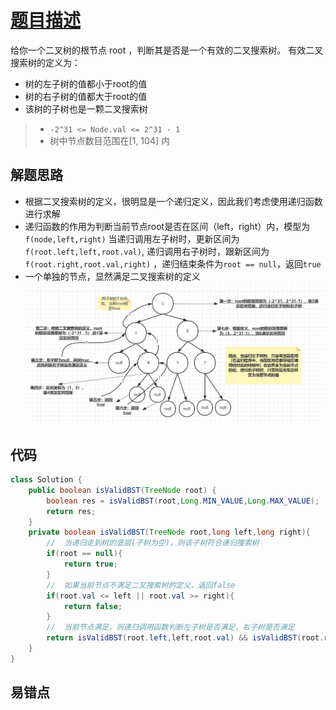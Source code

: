 # [题目描述](https://leetcode.cn/problems/validate-binary-search-tree/)
给你一个二叉树的根节点 root ，判断其是否是一个有效的二叉搜索树。
有效二叉搜索树的定义为：<br>
- 树的左子树的值都小于root的值
- 树的右子树的值都大于root的值
- 该树的子树也是一颗二叉搜索树
>- `-2^31 <= Node.val <= 2^31 - 1`
>- 树中节点数目范围在[1, 104] 内

## 解题思路
- 根据二叉搜索树的定义，很明显是一个递归定义，因此我们考虑使用递归函数进行求解
- 递归函数的作用为判断当前节点root是否在区间（left，right）内，模型为`f(node,left,right)`
  当递归调用左子树时，更新区间为`f(root.left,left,root.val)`, 递归调用右子树时，跟新区间为
  `f(root.right,root.val,right)` ，递归结束条件为`root == null`，返回`true`
- 一个单独的节点，显然满足二叉搜索树的定义<br>
![](https://raw.githubusercontent.com/Rezero-zzl/Rezero-zzl.github.io/main/docs/assets/img/lalgorithm/1-02.png)

## 代码
```java
class Solution {
    public boolean isValidBST(TreeNode root) {
        boolean res = isValidBST(root,Long.MIN_VALUE,Long.MAX_VALUE);
        return res;
    }
    private boolean isValidBST(TreeNode root,long left,long right){
        //  当递归走到树的底层(子树为空)，则该子树符合递归搜索树
        if(root == null){
            return true;
        }
        //  如果当前节点不满足二叉搜索树的定义，返回false
        if(root.val <= left || root.val >= right){
            return false;
        }
        //  当前节点满足，则递归调用函数判断左子树是否满足，右子树是否满足
        return isValidBST(root.left,left,root.val) && isValidBST(root.right,root.val,right);
    }
}
```

## 易错点